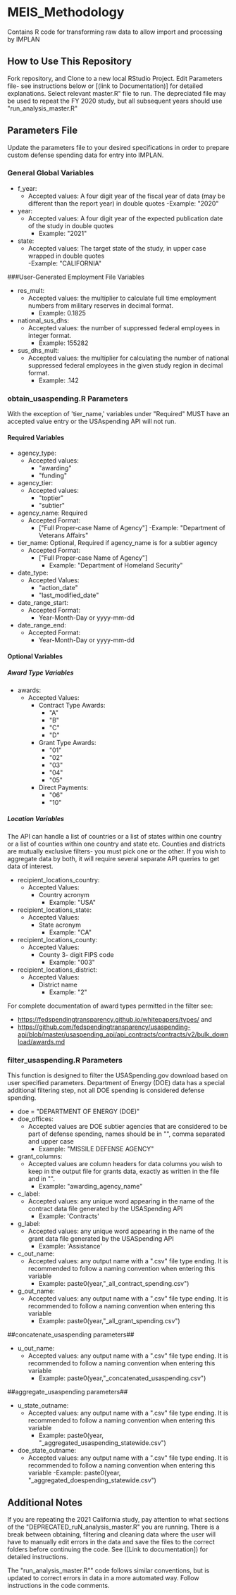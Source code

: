 # MEIS_Methodology
Contains R code for transforming raw data to allow import and processing by IMPLAN 


## How to Use This Repository
Fork repository, and Clone to a new local RStudio Project.
Edit Parameters file- see instructions below or [(link to Documentation)] for detailed explanations.
Select relevant master.R" file to run. The depreciated file may be used to repeat the FY 2020 study, but all subsequent years should use "run_analysis_master.R"


## Parameters File
Update the parameters file to your desired specifications in order to prepare custom defense spending data for entry into IMPLAN. 

### General Global Variables
- f_year:
  - Accepted values: A four digit year of the fiscal year of data (may be different than the report year) in double quotes
    -Example: "2020"
- year:
  - Accepted values: A four digit year of the expected publication date of the study in double quotes
    - Example: "2021"
- state:
  - Accepted values: The target state of the study, in upper case wrapped in double quotes  
    -Example: "CALIFORNIA"

###User-Generated Employment File Variables
- res_mult:
  - Accepted values: the multiplier to calculate full time employment numbers from military reserves in decimal format.
    - Example: 0.1825
- national_sus_dhs:
  - Accepted values: the number of suppressed federal employees in integer format.
    - Example: 155282
- sus_dhs_mult:
  - Accepted values: the multiplier for calculating the number of national suppressed federal employees in the given study region in decimal format.
    - Example: .142


### obtain_usaspending.R Parameters
With the exception of 'tier_name,' variables under "Required" MUST have an accepted value entry or the USAspending API will not run.

#### Required Variables
- agency_type: 
  - Accepted values:
    - "awarding"
    - "funding"
- agency_tier: 
  - Accepted values:
    - "toptier"
    - "subtier" 
- agency_name: Required
  - Accepted Format:
    - ["Full Proper-case Name of Agency"]
      -Example: "Department of Veterans Affairs" 
- tier_name: Optional, Required if agency_name is for a subtier agency
  - Accepted Format:
    - ["Full Proper-case Name of Agency"]
      - Example: "Department of Homeland Security"
- date_type:
  - Accepted Values:
    - "action_date"
    - "last_modified_date"
- date_range_start:
  - Accepted Format: 
    - Year-Month-Day or yyyy-mm-dd 
- date_range_end:
  - Accepted Format: 
    - Year-Month-Day or yyyy-mm-dd 

#### Optional Variables

##### Award Type Variables

- awards: 
  - Accepted Values:
    - Contract Type Awards:
      - "A" 
      - "B" 
      - "C" 
      - "D"
    - Grant Type Awards:
      - "01" 
      - "02" 
      - "03" 
      - "04" 
      - "05" 
    - Direct Payments:  
      - "06" 
      - "10" 

##### Location Variables
The API can handle a list of countries or a list of states within one country or a list of counties within one country and state etc. 
Counties and districts are mutually exclusive filters- you must pick one or the other. If you wish to aggregate data by both, it will require several separate API queries to get data of interest.

- recipient_locations_country:
  - Accepted Values:
    - Country acronym 
      - Example: "USA"
- recipient_locations_state:
  - Accepted Values:
    - State acronym 
      - Example: "CA"
- recipient_locations_county: 
  - Accepted Values:
    - County 3- digit FIPS code
      - Example: "003"
- recipient_locations_district:
  - Accepted Values:
    - District name 
      - Example: "2"

For complete documentation of award types permitted in the filter see: 
- https://fedspendingtransparency.github.io/whitepapers/types/ and
- https://github.com/fedspendingtransparency/usaspending-api/blob/master/usaspending_api/api_contracts/contracts/v2/bulk_download/awards.md

### filter_usaspending.R Parameters
This function is designed to filter the USASpending.gov download based on user specified parameters.
Department of Energy (DOE) data has a special additional filtering step, not all DOE spending is considered defense spending. 

- doe = "DEPARTMENT OF ENERGY (DOE)"
- doe_offices: 
    - Accepted values are DOE subtier agencies that are considered to be part of defense spending, names should be in "", comma separated and upper case
      - Example: "MISSILE DEFENSE AGENCY"
- grant_columns:
  - Accepted values are column headers for data columns you wish to keep in the output file for grants data, exactly as written in the file and in "".
    - Example: "awarding_agency_name"
- c_label:
  - Accepted values: any unique word appearing in the name of the contract data file generated by the USASpending API 
    - Example: 'Contracts'
- g_label: 
  - Accepted values: any unique word appearing in the name of the grant data file generated by the USASpending API 
    - Example: 'Assistance'
- c_out_name:
  - Accepted values: any output name with a ".csv" file type ending. It is recommended to follow a naming convention when entering this variable
    - Example: paste0(year,"_all_contract_spending.csv")
- g_out_name: 
  - Accepted values: any output name with a ".csv" file type ending. It is recommended to follow a naming convention when entering this variable
    - Example: paste0(year,"_all_grant_spending.csv")

##concatenate_usaspending parameters##
- u_out_name:
  - Accepted values: any output name with a ".csv" file type ending. It is recommended to follow a naming convention when entering this variable 
    - Example: paste0(year,"_concatenated_usaspending.csv")


##aggregate_usaspending parameters##
- u_state_outname:
  - Accepted values: any output name with a ".csv" file type ending. It is recommended to follow a naming convention when entering this variable
    - Example: paste0(year, "_aggregated_usaspending_statewide.csv")
- doe_state_outname:
  - Accepted values: any output name with a ".csv" file type ending. It is recommended to follow a naming convention when entering this variable
    -Example: paste0(year, "_aggregated_doespending_statewide.csv")
    
## Additional Notes
If you are repeating the 2021 California study, pay attention to what sections of the "DEPRECATED_ruN_analysis_master.R" you are running. There is a break between obtaining, filtering and cleaning data where the user will have to manually edit errors in the data and save the files to the correct folders before continuing the code. See ([Link to documentation]) for detailed instructions. 

The "run_analysis_master.R"" code follows similar conventions, but is updated to correct errors in data in a more automated way. Follow instructions in the code comments. 


